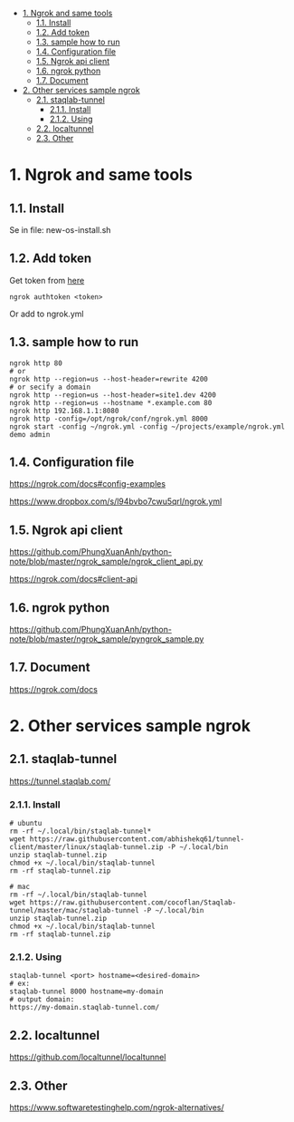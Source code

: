 - [1. Ngrok and same tools](#1-ngrok-and-same-tools)
  - [1.1. Install](#11-install)
  - [1.2. Add token](#12-add-token)
  - [1.3. sample how to run](#13-sample-how-to-run)
  - [1.4. Configuration file](#14-configuration-file)
  - [1.5. Ngrok api client](#15-ngrok-api-client)
  - [1.6. ngrok python](#16-ngrok-python)
  - [1.7. Document](#17-document)
- [2. Other services sample ngrok](#2-other-services-sample-ngrok)
  - [2.1. staqlab-tunnel](#21-staqlab-tunnel)
    - [2.1.1. Install](#211-install)
    - [2.1.2. Using](#212-using)
  - [2.2. localtunnel](#22-localtunnel)
  - [2.3. Other](#23-other)


# 1. Ngrok and same tools
## 1.1. Install

Se in file: new-os-install.sh

## 1.2. Add token

Get token from [here](https://dashboard.ngrok.com/auth)

`ngrok authtoken <token>`

Or add to ngrok.yml

## 1.3. sample how to run


```shell
ngrok http 80
# or
ngrok http --region=us --host-header=rewrite 4200
# or secify a domain
ngrok http --region=us --host-header=site1.dev 4200
ngrok http --region=us --hostname *.example.com 80
ngrok http 192.168.1.1:8080
ngrok http -config=/opt/ngrok/conf/ngrok.yml 8000
ngrok start -config ~/ngrok.yml -config ~/projects/example/ngrok.yml demo admin
```

## 1.4. Configuration file

https://ngrok.com/docs#config-examples

https://www.dropbox.com/s/l94bvbo7cwu5qrl/ngrok.yml

## 1.5. Ngrok api client

https://github.com/PhungXuanAnh/python-note/blob/master/ngrok_sample/ngrok_client_api.py

https://ngrok.com/docs#client-api

## 1.6. ngrok python

https://github.com/PhungXuanAnh/python-note/blob/master/ngrok_sample/pyngrok_sample.py

## 1.7. Document

https://ngrok.com/docs

# 2. Other services sample ngrok

## 2.1. staqlab-tunnel

https://tunnel.staqlab.com/

### 2.1.1. Install

```shell
# ubuntu
rm -rf ~/.local/bin/staqlab-tunnel*
wget https://raw.githubusercontent.com/abhishekq61/tunnel-client/master/linux/staqlab-tunnel.zip -P ~/.local/bin
unzip staqlab-tunnel.zip
chmod +x ~/.local/bin/staqlab-tunnel
rm -rf staqlab-tunnel.zip

# mac
rm -rf ~/.local/bin/staqlab-tunnel
wget https://raw.githubusercontent.com/cocoflan/Staqlab-tunnel/master/mac/staqlab-tunnel -P ~/.local/bin
unzip staqlab-tunnel.zip
chmod +x ~/.local/bin/staqlab-tunnel
rm -rf staqlab-tunnel.zip
```

### 2.1.2. Using

```shell
staqlab-tunnel <port> hostname=<desired-domain>
# ex:
staqlab-tunnel 8000 hostname=my-domain
# output domain:
https://my-domain.staqlab-tunnel.com/
```

## 2.2. localtunnel

https://github.com/localtunnel/localtunnel

## 2.3. Other

https://www.softwaretestinghelp.com/ngrok-alternatives/

